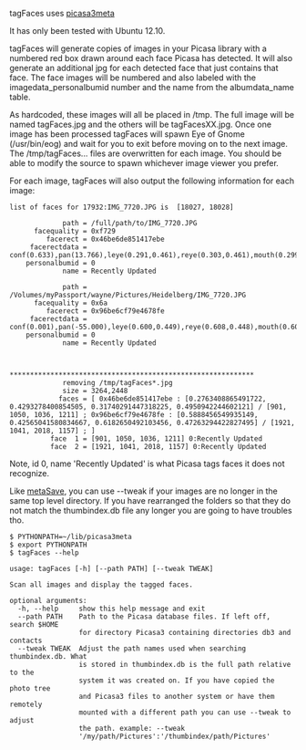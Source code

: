 tagFaces uses [picasa3meta](http://vosbergw.github.com/picasa3meta/docs/index.html)

It has only been tested with Ubuntu 12.10.

tagFaces will generate copies of images in your Picasa library with a numbered red box drawn around
each face Picasa has detected. It will also generate an additional jpg for each detected face that
just contains that face. The face images will be numbered and also labeled with the imagedata_personalbumid
number and the name from the albumdata_name table.

As hardcoded, these images will all be placed in /tmp. The full image will be named tagFaces.jpg and the
others will be tagFacesXX.jpg. Once one image has been processed tagFaces will spawn Eye of Gnome (/usr/bin/eog)
and wait for you to exit before moving on to the next image. The /tmp/tagFaces... files are overwritten for
each image. You should be able to modify the source to spawn whichever image viewer you prefer.

For each image, tagFaces will also output the following information for each image:

```
list of faces for 17932:IMG_7720.JPG is  [18027, 18028]

	         path = /full/path/to/IMG_7720.JPG
	  facequality = 0xf729
	     facerect = 0x46be6de851417ebe
	 facerectdata = conf(0.633),pan(13.766),leye(0.291,0.461),reye(0.303,0.461),mouth(0.299,0.479)
	personalbumid = 0
	         name = Recently Updated

	         path = /Volumes/myPassport/wayne/Pictures/Heidelberg/IMG_7720.JPG
	  facequality = 0x6a
	     facerect = 0x96be6cf79e4678fe
	 facerectdata = conf(0.001),pan(-55.000),leye(0.600,0.449),reye(0.608,0.448),mouth(0.604,0.467)
	personalbumid = 0
	         name = Recently Updated


	         ************************************************************
	         removing /tmp/tagFaces*.jpg
	         size = 3264,2448
	        faces = [ 0x46be6de851417ebe : [0.2763408865491722, 0.4293278400854505, 0.31740291447318225, 0.4950942244602121] / [901, 1050, 1036, 1211] ; 0x96be6cf79e4678fe : [0.5888456549935149, 0.42565041580834667, 0.6182650492103456, 0.47263294422827495] / [1921, 1041, 2018, 1157] ; ]
	      face  1 = [901, 1050, 1036, 1211] 0:Recently Updated
	      face  2 = [1921, 1041, 2018, 1157] 0:Recently Updated

```

Note, id 0, name 'Recently Updated' is what Picasa tags faces it does not recognize.

Like [metaSave](http://vosbergw.github.com/metasave/), you can use --tweak if your images are no longer in the same
top level directory. If you have rearranged the folders so that they do not match the thumbindex.db file any longer
you are going to have troubles tho.


```
$ PYTHONPATH=~/lib/picasa3meta
$ export PYTHONPATH
$ tagFaces --help

usage: tagFaces [-h] [--path PATH] [--tweak TWEAK]

Scan all images and display the tagged faces.

optional arguments:
  -h, --help     show this help message and exit
  --path PATH    Path to the Picasa database files. If left off, search $HOME
                 for directory Picasa3 containing directories db3 and contacts
  --tweak TWEAK  Adjust the path names used when searching thumbindex.db. What
                 is stored in thumbindex.db is the full path relative to the
                 system it was created on. If you have copied the photo tree
                 and Picasa3 files to another system or have them remotely
                 mounted with a different path you can use --tweak to adjust
                 the path. example: --tweak
                 '/my/path/Pictures':'/thumbindex/path/Pictures'


```
